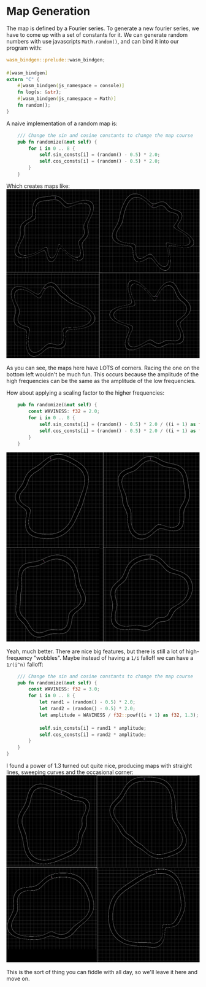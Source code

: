 # Map Generation

The map is defined by a Fourier series. To generate a new fourier
series, we have to come up with a set of constants for it. We can generate
random numbers with use javascripts `Math.random()`, and can bind it
into our program with:

```rust
wasm_bindgen::prelude::wasm_bindgen;

#[wasm_bindgen]
extern "C" {
    #[wasm_bindgen(js_namespace = console)]
    fn log(s: &str);
    #[wasm_bindgen(js_namespace = Math)]
    fn random();
}
```

A naive implementation of a random map is:
```rust
    /// Change the sin and cosine constants to change the map course
    pub fn randomize(&mut self) {
        for i in 0 .. 8 {
            self.sin_consts[i] = (random() - 0.5) * 2.0;
            self.cos_consts[i] = (random() - 0.5) * 2.0;
        }
    }
```
Which creates maps like:
![A selection of maps](maps-naive.png)

As you can see, the maps here have LOTS of corners. Racing the one on
the bottom left wouldn't be much fun. This occurs because the amplitude
of the high frequencies can be the same as the amplitude of the low
frequencies.

How about applying a scaling factor to the higher frequencies:

```rust
    pub fn randomize(&mut self) {
        const WAVINESS: f32 = 2.0;
        for i in 0 .. 8 {
            self.sin_consts[i] = (random() - 0.5) * 2.0 / ((i + 1) as f32) * WAVINESS;
            self.cos_consts[i] = (random() - 0.5) * 2.0 / ((i + 1) as f32) * WAVINESS;
        }
    }
```
![A selection of maps](maps-weighted.png)

Yeah, much better. There are nice big features, but there is still a lot
of high-frequency "wobbles". Maybe instead of having a `1/i` falloff we
can have a `1/(i^n)` falloff:

```rust
    /// Change the sin and cosine constants to change the map course
    pub fn randomize(&mut self) {
        const WAVINESS: f32 = 3.0;
        for i in 0 .. 8 {
            let rand1 = (random() - 0.5) * 2.0;
            let rand2 = (random() - 0.5) * 2.0;
            let amplitude = WAVINESS / f32::powf((i + 1) as f32, 1.3);
            
            self.sin_consts[i] = rand1 * amplitude;
            self.cos_consts[i] = rand2 * amplitude;
        }
    }
}
```
I found a power of 1.3 turned out quite nice, producing maps with 
straight lines, sweeping curves and the occasional corner:
![A selection of maps](maps-power.png)

This is the sort of thing you can fiddle with all day, so we'll leave it
here and move on.


<canvas id="swoop_map_generation"></canvas>
